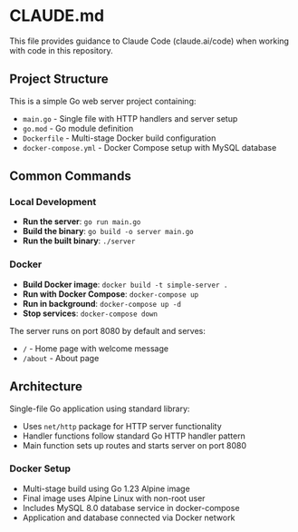 # CLAUDE.md

This file provides guidance to Claude Code (claude.ai/code) when working with code in this repository.

## Project Structure

This is a simple Go web server project containing:
- `main.go` - Single file with HTTP handlers and server setup
- `go.mod` - Go module definition
- `Dockerfile` - Multi-stage Docker build configuration
- `docker-compose.yml` - Docker Compose setup with MySQL database

## Common Commands

### Local Development
- **Run the server**: `go run main.go`
- **Build the binary**: `go build -o server main.go`
- **Run the built binary**: `./server`

### Docker
- **Build Docker image**: `docker build -t simple-server .`
- **Run with Docker Compose**: `docker-compose up`
- **Run in background**: `docker-compose up -d`
- **Stop services**: `docker-compose down`

The server runs on port 8080 by default and serves:
- `/` - Home page with welcome message
- `/about` - About page

## Architecture

Single-file Go application using standard library:
- Uses `net/http` package for HTTP server functionality
- Handler functions follow standard Go HTTP handler pattern
- Main function sets up routes and starts server on port 8080

### Docker Setup
- Multi-stage build using Go 1.23 Alpine image
- Final image uses Alpine Linux with non-root user
- Includes MySQL 8.0 database service in docker-compose
- Application and database connected via Docker network